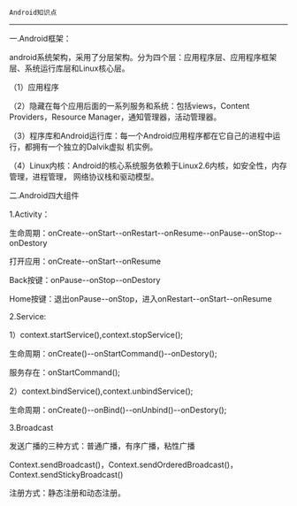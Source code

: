 ```
Android知识点
```

---

一.Android框架：

android系统架构，采用了分层架构。分为四个层：应用程序层、应用程序框架层、系统运行库层和Linux核心层。

（1）应用程序

（2）隐藏在每个应用后面的一系列服务和系统：包括views，Content Providers，Resource Manager，通知管理器，活动管理器。

（3）程序库和Android运行库：每一个Android应用程序都在它自己的进程中运行，都拥有一个独立的Dalvik虚拟 机实例。

（4）Linux内核：Android的核心系统服务依赖于Linux2.6内核，如安全性，内存管理，进程管理， 网络协议栈和驱动模型。

二.Android四大组件

1.Activity：

生命周期：onCreate--onStart--onRestart--onResume--onPause--onStop--onDestory

打开应用：onCreate--onStart--onResume

Back按键：onPause--onStop--onDestory

Home按键：退出onPause--onStop，进入onRestart--onStart--onResume

2.Service:

1）context.startService\(\),context.stopService\(\);

生命周期：onCreate\(\)--onStartCommand\(\)--onDestory\(\);

服务存在：onStartCommand\(\);

2）context.bindService\(\),context.unbindService\(\);

生命周期：onCreate\(\)--onBind\(\)--onUnbind\(\)--onDestory\(\);

3.Broadcast

发送广播的三种方式：普通广播，有序广播，粘性广播



Context.sendBroadcast\(\)，Context.sendOrderedBroadcast\(\)，Context.sendStickyBroadcast\(\)

注册方式：静态注册和动态注册。



